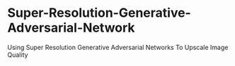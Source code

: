 # Super-Resolution-Generative-Adversarial-Network
Using Super Resolution Generative Adversarial Networks To Upscale Image Quality
